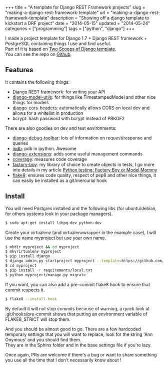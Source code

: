 +++
title = "A template for Django REST Framework projects"
slug = "making-a-django-rest-framework-template"
url = "making-a-django-rest-framework-template"
description = "Showing off a django template to kickstart a DRF project"
date = "2014-05-15"
updated = "2014-05-24"
categories = ["programming"]
tags = ["python", "django"]
+++


I made a project template for Django 1.7 + Django REST framework + PostgreSQL containing things I use and find useful.  
Part of it is based on [Two Scoops of Django template](https://github.com/twoscoops/django-twoscoops-project).  
You can see the repo on [Github](https://github.com/Keats/django-drf-template).  

## Features

It contains the following things: 

- [Django REST framework](http://www.django-rest-framework.org/): for writing your API
- [django-model-utils](https://django-model-utils.readthedocs.org/en/latest/): for things like TimestampedModel and other nice things for models
- [django-cors-headers](https://github.com/ottoyiu/django-cors-headers): automatically allows CORS on local dev and allows for a whitelist in production
- bcrypt: hash password with bcrypt instead of PBKDF2

There are also goodies on dev and test environments:

- [django-debug-toolbar](https://github.com/django-debug-toolbar/django-debug-toolbar): lots of information on request/response and queries
- [ipdb](https://pypi.python.org/pypi/ipdb): pdb in ipython. Awesome
- [django-extensions](https://github.com/django-extensions/django-extensions): adds some useful management commands
- [coverage](http://nedbatchelder.com/code/coverage/): measures code coverage
- [factory-boy](https://factoryboy.readthedocs.org/en/latest/): my library of choice to create objects in tests, I go more into details in my article [Python testing: Factory Boy or Model Mommy](http://vincent.is/using-factory-boy-or-model-mommy/)
- [flake8](https://flake8.readthedocs.org): ensures code quality, respect of pep8 and other nice things, it can easily be installed as a git/mercurial hook

## Install
You will need Postgres installed and the following libs (for ubuntu/debian, for others systems look in your package managers).

```bash
$ sudo apt-get install libpq-dev python-dev
```

Create your virtualenv (and virtualenvwrapper in the example case), I will use the name myproject but use your own name.

```bash
$ mkdir myproject && cd myproject
$ mkvrirtualenv myproject
$ pip install django
$ django-admin.py startproject myproject --template=https://github.com/Keats/django-drf-template/archive/master.zip
$ cd myproject
$ pip install -r requirements/local.txt
$ python myproject/manage.py migrate
```

If you want, you can also add a pre-commit flake8 hook to ensure that commit respects it.  

```bash
$ flake8 --install-hook
```

By default it will not stop commits because of warning, a quick look at .git/hooks/pre-commit shows that putting an environment variable of FLAKE8_STRICT will stop them.  

And you should be almost good to go. 
There are a few hardcoded temporary settings that you will want to replace, look for the string 'Ann Onymous' and you should find them.  
They are in the Sphinx folder and in the base settings file if you're lazy.  

Once again, PRs are welcome if there's a bug or want to share something you use all the time that I don't necessarily know about !
